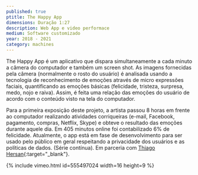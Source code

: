 ```yaml
---
published: true
ptitle: The Happy App
dimensions: Duração 1:27
description: Web App e video performace
medium: Software customizado
year: 2018 - 2021
category: machines
---
```

The Happy App é um aplicativo que dispara simultaneamente a cada minuto a câmera do computador e também um screen shot. As imagens fornecidas pela câmera (normalmente
o rosto do usuário) é analisada usando a tecnologia de reconhecimento de emoções através de micro expressões faciais, quantificando as emoções básicas (felicidade, tristeza, surpresa, medo, nojo e raiva). Assim, é feita uma relação das emoções do usuário de acordo com o conteúdo visto na tela do computador.

Para a primeira exposição deste projeto, a artista passou 8 horas em frente ao computador realizando atividades corriqueiras (e-mail, Facebook, pagamento, compras, Netflix, Skype) e obteve o resultado das emoções durante aquele dia. Em 405 minutos online foi contabilizado 6% de felicidade. Atualmente, o app está em fase de desenvolvimento para ser usado pelo público em geral respeitando a privacidade dos usuários e as políticas de dados. (Série contínua). Em parceria com [Thiago Hersan](https://thiagohersan.com){:target="_blank"}.

{% include vimeo.html id=555497024 width=16 height=9 %}
